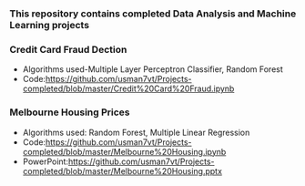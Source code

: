### This repository contains completed Data Analysis and Machine Learning projects
### Credit Card Fraud Dection
- Algorithms used-Multiple Layer Perceptron Classifier, Random Forest
- Code:https://github.com/usman7vt/Projects-completed/blob/master/Credit%20Card%20Fraud.ipynb

### Melbourne Housing Prices
- Algorithms used: Random Forest, Multiple Linear Regression
- Code:https://github.com/usman7vt/Projects-completed/blob/master/Melbourne%20Housing.ipynb
- PowerPoint:https://github.com/usman7vt/Projects-completed/blob/master/Melbourne%20Housing.pptx
